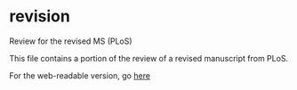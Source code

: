 # revision
Review for the revised MS (PLoS)

This file contains a portion of the review of a revised manuscript from PLoS.

For the web-readable version, go [here](04_revised_SI_exploration.md)

